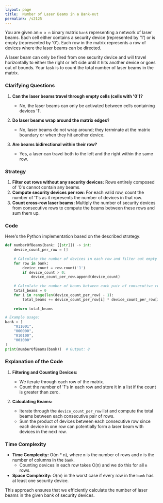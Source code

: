 ```yaml
---
layout: page
title:  Number of Laser Beams in a Bank-out
permalink: /s2125
---
```


You are given an `m x n` binary matrix `bank` representing a network of laser beams. Each cell either contains a security device (represented by '1') or is empty (represented by '0'). Each row in the matrix represents a row of devices where the laser beams can be directed.

A laser beam can only be fired from one security device and will travel horizontally to either the right or left side until it hits another device or goes out of bounds. Your task is to count the total number of laser beams in the matrix.

### Clarifying Questions

1. **Can the laser beams travel through empty cells (cells with '0')?**
   - No, the laser beams can only be activated between cells containing devices '1'.
   
2. **Do laser beams wrap around the matrix edges?**
   - No, laser beams do not wrap around; they terminate at the matrix boundary or when they hit another device.

3. **Are beams bidirectional within their row?**
   - Yes, a laser can travel both to the left and the right within the same row.

### Strategy

1. **Filter out rows without any security devices:** Rows entirely composed of '0's cannot contain any beams.
2. **Compute security devices per row:** For each valid row, count the number of '1's as it represents the number of devices in that row.
3. **Count cross-row laser beams:** Multiply the number of security devices from consecutive rows to compute the beams between these rows and sum them up.

### Code

Here's the Python implementation based on the described strategy:

```python
def numberOfBeams(bank: [[str]]) -> int:
    device_count_per_row = []
    
    # Calculate the number of devices in each row and filter out empty rows
    for row in bank:
        device_count = row.count('1')
        if device_count > 0:
            device_count_per_row.append(device_count)
    
    # Calculate the number of beams between each pair of consecutive rows with devices
    total_beams = 0
    for i in range(len(device_count_per_row) - 1):
        total_beams += device_count_per_row[i] * device_count_per_row[i + 1]
        
    return total_beams

# Example usage:
bank = [
    "011001",
    "000000",
    "010100",
    "001000"
]
print(numberOfBeams(bank))  # Output: 8
```

### Explanation of the Code

1. **Filtering and Counting Devices:**
    - We iterate through each row of the matrix.
    - Count the number of '1's in each row and store it in a list if the count is greater than zero.

2. **Calculating Beams:**
    - Iterate through the `device_count_per_row` list and compute the total beams between each consecutive pair of rows.
    - Sum the product of devices between each consecutive row since each device in one row can potentially form a laser beam with devices in the next row.

### Time Complexity

- **Time Complexity:** O(m * n), where `m` is the number of rows and `n` is the number of columns in the `bank`.
  - Counting devices in each row takes O(n) and we do this for all `m` rows.
- **Space Complexity:** O(m) in the worst case if every row in the `bank` has at least one security device.

This approach ensures that we efficiently calculate the number of laser beams in the given bank of security devices.